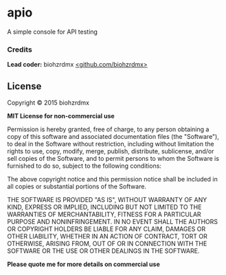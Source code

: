# apio

A simple console for API testing

### Credits ###

**Lead coder:** biohzrdmx [&lt;github.com/biohzrdmx&gt;](http://github.com/biohzrdmx)

## License ##
Copyright &copy; 2015 biohzrdmx

**MIT License for non-commercial use**

Permission is hereby granted, free of charge, to any person obtaining a copy of this software and associated documentation files (the "Software"), to deal in the Software without restriction, including without limitation the rights to use, copy, modify, merge, publish, distribute, sublicense, and/or sell copies of the Software, and to permit persons to whom the Software is furnished to do so, subject to the following conditions:

The above copyright notice and this permission notice shall be included in all copies or substantial portions of the Software.

THE SOFTWARE IS PROVIDED "AS IS", WITHOUT WARRANTY OF ANY KIND, EXPRESS OR IMPLIED, INCLUDING BUT NOT LIMITED TO THE WARRANTIES OF MERCHANTABILITY, FITNESS FOR A PARTICULAR PURPOSE AND NONINFRINGEMENT. IN NO EVENT SHALL THE AUTHORS OR COPYRIGHT HOLDERS BE LIABLE FOR ANY CLAIM, DAMAGES OR OTHER LIABILITY, WHETHER IN AN ACTION OF CONTRACT, TORT OR OTHERWISE, ARISING FROM, OUT OF OR IN CONNECTION WITH THE SOFTWARE OR THE USE OR OTHER DEALINGS IN THE SOFTWARE.

**Please quote me for more details on commercial use**